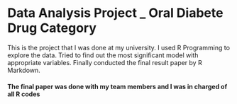 # Data Analysis Project _  Oral Diabete Drug Category
This is the project that I was done at my university. I used R Programming to explore the data. Tried to find out the most significant model with appropriate variables. Finally conducted the final result paper by R Markdown. 



#### The final paper was done with my team members and I was in charged of all R codes 
